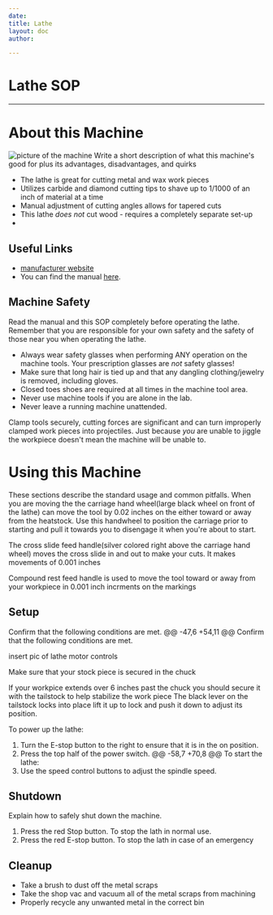 ```yaml
---
date:
title: Lathe 
layout: doc
author:

---
```

# Lathe SOP
---
# About this Machine
![picture of the machine](images/kitten.jpg)
Write a short description of what this machine's good for plus its advantages, disadvantages, and quirks

- The lathe is great for cutting metal and wax work pieces
- Utilizes carbide and diamond cutting tips to shave up to 1/1000 of an inch of material at a time
- Manual adjustment of cutting angles allows for tapered cuts 
- This lathe *does not* cut wood - requires a completely separate set-up
- 


## Useful Links
- [manufacturer website](https://littlemachineshop.com/products/product_view.php?ProductID=3540)
- You can find the manual [here](https://littlemachineshop.com/images/gallery/ug/3540%20Bench%20Lathe%20Users%20Guide.pdf).

## Machine Safety
Read the manual and this SOP completely before operating the lathe.
Remember that you are responsible for your own safety and the safety of those near you when operating the lathe.

- Always wear safety glasses when performing ANY operation on the machine tools. Your prescription glasses are *not* safety glasses!
- Make sure that long hair is tied up and that any dangling clothing/jewelry is removed, including gloves. 
- Closed toes shoes are required at all times in the machine tool area. 
- Never use machine tools if you are alone in the lab.
- Never leave a running machine unattended.

Clamp tools securely, cutting forces are significant and can turn improperly clamped work pieces into projectiles.
Just because *you* are unable to jiggle the workpiece doesn't mean the machine will be unable to.

# Using this Machine
These sections describe the standard usage and common pitfalls.
When you are moving the the carriage hand wheel(large black wheel on front of the lathe) can move the tool by 0.02 inches on the
either toward or away from the heatstock. Use this handwheel to position the carriage prior to starting and pull it towards you to
disengage it when you're about to start.

The cross slide feed handle(silver colored right above the carriage hand wheel) moves the cross slide in and out to make your cuts.
It makes movements of 0.001 inches 

Compound rest feed handle is used to move the tool toward or away from your workpiece in 0.001 inch incrments on the markings

## Setup
Confirm that the following conditions are met.
@@ -47,6 +54,11 @@ Confirm that the following conditions are met.

insert pic of lathe motor controls

Make sure that your stock piece is secured in the chuck 

If your workpice extends over 6 inches past the chuck you should secure it with the tailstock to help stabilize the work piece
The black lever on the tailstock locks into place lift it up to lock and push it down to adjust its position.

To power up the lathe:
  1. Turn the E-stop button to the right to ensure that it is in the on position.
  2. Press the top half of the power switch.
@@ -58,7 +70,8 @@ To start the lathe:
  3. Use the speed control buttons to adjust the spindle speed.

## Shutdown
Explain how to safely shut down the machine.
  1. Press the red Stop button. To stop the lath in normal use.
  2. Press the red E-stop button. To stop the lath in case of an emergency
  
## Cleanup
- Take a brush to dust off the metal scraps
- Take the shop vac and vacuum all of the metal scraps from machining
- Properly recycle any unwanted metal in the correct bin

